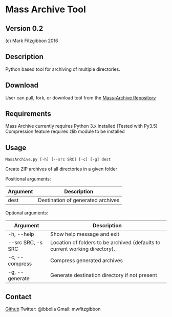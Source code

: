 Mass Archive Tool
=================
Version 0.2
-----------
(c) Mark Fitzgibbon 2016

Description
-----------
Python based tool for archiving of multiple directories.

Download
--------
User can pull, fork, or download tool from the [Mass-Archive Repository](https://github.com/ibbolia/Mass-Archive)


Requirements
------------
Mass Archive currently requires Python 3.x installed (Tested with Py3.5)
Compression feature requires zlib module to be installed


Usage
-----
    MassArchive.py [-h] [--src SRC] [-c] [-g] dest

Create ZIP archives of all directories in a given folder

Positional arguments:

Argument|Description
-------|-------
dest|Destination of generated archives

Optional arguments:

Argument|Description
-------|-------
-h, --help|Show help message and exit
--src SRC, -s SRC|Location of folders to be archived (defaults to current working directory).
-c, --compress|Compress generated archives
-g, --generate|Generate destination directory if not present

Contact
-------
[Github](https://github.com/ibbolia)
Twitter: @ibbolia
Gmail: mwfitzgibbon